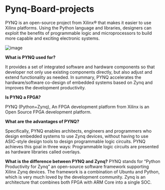 # Pynq-Board-projects
PYNQ is an open-source project from Xilinx® that makes it easier to use Xilinx platforms. Using the Python language and libraries, designers can exploit the benefits of programmable logic and microprocessors to build more capable and exciting electronic systems.

![image](https://github.com/Swarna-learnmore/Pynq-Board-projects/assets/139202780/2bb0054d-3df3-4b5e-ad31-eca7653a9388)


**What is PYNQ used for?**

It provides a set of integrated software and hardware components so that developer not only use existing components directly, but also adjust and extend functionality as needed. In summary, PYNQ accelerates the hardware/software co-design of embedded systems based on Zynq and improves the development productivity.

**Is PYNQ a FPGA?**

PYNQ (Python+Zynq), An FPGA development platform from Xilinx is an Open Source FPGA development platform.

**What are the advantages of PYNQ?**

Specifically, PYNQ enables architects, engineers and programmers who design embedded systems to use Zynq devices, without having to use ASIC-style design tools to design programmable logic circuits. PYNQ achieves this goal in three ways: Programmable logic circuits are presented as hardware libraries called overlays.

**What is the difference between PYNQ and Zynq?**
PYNQ stands for “Python Productivity for Zynq” an open-source software framework supporting Xilinx Zynq devices. The framework is a combination of Ubuntu and Python, which is very much loved by the development community. Zynq is an architecture that combines both FPGA with ARM Core into a single SOC.
